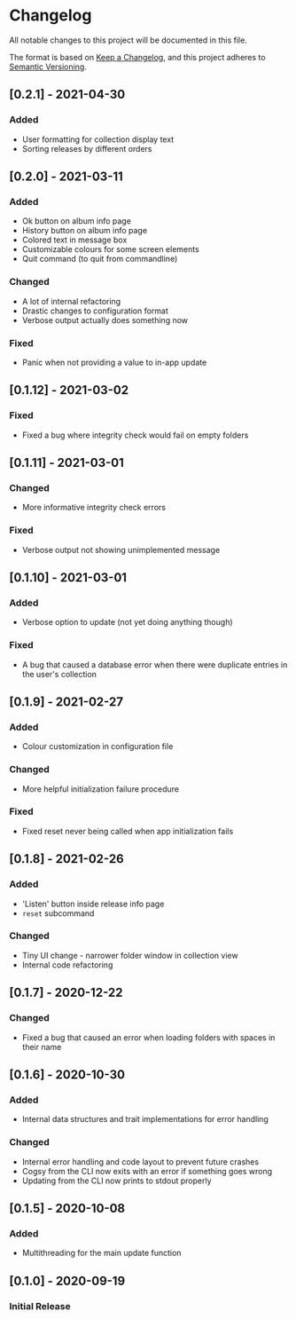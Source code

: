 # Changelog
All notable changes to this project will be documented in this file.

The format is based on [Keep a Changelog](https://keepachangelog.com/en/1.0.0/),
and this project adheres to [Semantic Versioning](https://semver.org/spec/v2.0.0.html).

## [0.2.1] - 2021-04-30

### Added
- User formatting for collection display text
- Sorting releases by different orders

## [0.2.0] - 2021-03-11
### Added
- Ok button on album info page
- History button on album info page
- Colored text in message box
- Customizable colours for some screen elements
- Quit command (to quit from commandline)

### Changed
- A lot of internal refactoring
- Drastic changes to configuration format
- Verbose output actually does something now

### Fixed
- Panic when not providing a value to in-app update

## [0.1.12] - 2021-03-02
### Fixed
- Fixed a bug where integrity check would fail on empty folders

## [0.1.11] - 2021-03-01
### Changed
- More informative integrity check errors

### Fixed
- Verbose output not showing unimplemented message

## [0.1.10] - 2021-03-01
### Added
- Verbose option to update (not yet doing anything though)

### Fixed
- A bug that caused a database error when there were duplicate entries in the user's collection

## [0.1.9] - 2021-02-27
### Added
- Colour customization in configuration file

### Changed
- More helpful initialization failure procedure

### Fixed
- Fixed reset never being called when app initialization fails

## [0.1.8] - 2021-02-26
### Added
- 'Listen' button inside release info page
- `reset` subcommand

### Changed
- Tiny UI change - narrower folder window in collection view
- Internal code refactoring

## [0.1.7] - 2020-12-22
### Changed
- Fixed a bug that caused an error when loading folders with spaces in their name

## [0.1.6] - 2020-10-30
### Added
- Internal data structures and trait implementations for error handling

### Changed
- Internal error handling and code layout to prevent future crashes
- Cogsy from the CLI now exits with an error if something goes wrong
- Updating from the CLI now prints to stdout properly

## [0.1.5] - 2020-10-08
### Added
- Multithreading for the main update function

## [0.1.0] - 2020-09-19
### Initial Release